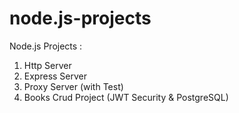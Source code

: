 # node.js-projects
Node.js Projects :

1. Http Server
2. Express Server
3. Proxy Server (with Test)
4. Books Crud Project (JWT Security & PostgreSQL)
